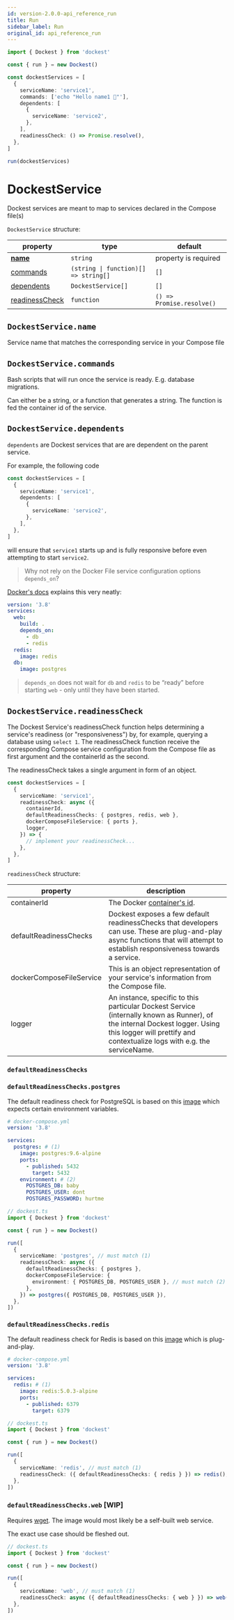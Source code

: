```yaml
---
id: version-2.0.0-api_reference_run
title: Run
sidebar_label: Run
original_id: api_reference_run
---
```


```ts
import { Dockest } from 'dockest'

const { run } = new Dockest()

const dockestServices = [
  {
    serviceName: 'service1',
    commands: ['echo "Hello name1 🌊"'],
    dependents: [
      {
        serviceName: 'service2',
      },
    ],
    readinessCheck: () => Promise.resolve(),
  },
]

run(dockestServices)
```

# DockestService

Dockest services are meant to map to services declared in the Compose file(s)

`DockestService` structure:

| property                                        | type                                               | default                   |
| ----------------------------------------------- | -------------------------------------------------- | ------------------------- |
| **[name](#dockestservicename)**                 | `string`                                           | property is required      |
| [commands](#dockestservicecommands)             | <code>(string &#124; function)[] => string[]<code> | `[]`                      |
| [dependents](#dockestservicedependents)         | `DockestService[]`                                 | `[]`                      |
| [readinessCheck](#dockestservicereadinesscheck) | `function`                                         | `() => Promise.resolve()` |

## `DockestService.name`

Service name that matches the corresponding service in your Compose file

## `DockestService.commands`

Bash scripts that will run once the service is ready. E.g. database migrations.

Can either be a string, or a function that generates a string. The function is fed the container id of the service.

## `DockestService.dependents`

`dependents` are Dockest services that are are dependent on the parent service.

For example, the following code

```ts
const dockestServices = [
  {
    serviceName: 'service1',
    dependents: [
      {
        serviceName: 'service2',
      },
    ],
  },
]
```

will ensure that `service1` starts up and is fully responsive before even attempting to start `service2`.

> Why not rely on the Docker File service configuration options `depends_on`?

[Docker's docs](https://docs.docker.com/compose/compose-file/#depends_on) explains this very neatly:

```yaml
version: '3.8'
services:
  web:
    build: .
    depends_on:
      - db
      - redis
  redis:
    image: redis
  db:
    image: postgres
```

> `depends_on` does not wait for `db` and `redis` to be “ready” before starting `web` - only until they have been started.

## `DockestService.readinessCheck`

The Dockest Service's readinessCheck function helps determining a service's readiness (or "responsiveness") by,
for example, querying a database using `select 1`. The readinessCheck function receive the corresponding Compose service
configuration from the Compose file as first argument and the containerId as the second.

The readinessCheck takes a single argument in form of an object.

```ts
const dockestServices = [
  {
    serviceName: 'service1',
    readinessCheck: async ({
      containerId,
      defaultReadinessChecks: { postgres, redis, web },
      dockerComposeFileService: { ports },
      logger,
    }) => {
      // implement your readinessCheck...
    },
  },
]
```

`readinessCheck` structure:

| property                 | description                                                                                                                                                                                              |
| ------------------------ | -------------------------------------------------------------------------------------------------------------------------------------------------------------------------------------------------------- |
| containerId              | The Docker [container's id](https://docs.docker.com/engine/reference/run/#container-identification).                                                                                                     |
| defaultReadinessChecks   | Dockest exposes a few default readinessChecks that developers can use. These are plug-and-play async functions that will attempt to establish responsiveness towards a service.                          |
| dockerComposeFileService | This is an object representation of your service's information from the Compose file.                                                                                                                    |
| logger                   | An instance, specific to this particular Dockest Service (internally known as Runner), of the internal Dockest logger. Using this logger will prettify and contextualize logs with e.g. the serviceName. |

### `defaultReadinessChecks`

### `defaultReadinessChecks.postgres`

The default readiness check for PostgreSQL is based on this [image](https://hub.docker.com/_/postgres) which expects certain environment variables.

```yaml
# docker-compose.yml
version: '3.8'

services:
  postgres: # (1)
    image: postgres:9.6-alpine
    ports:
      - published: 5432
        target: 5432
    environment: # (2)
      POSTGRES_DB: baby
      POSTGRES_USER: dont
      POSTGRES_PASSWORD: hurtme
```

```ts
// dockest.ts
import { Dockest } from 'dockest'

const { run } = new Dockest()

run([
  {
    serviceName: 'postgres', // must match (1)
    readinessCheck: async ({
      defaultReadinessChecks: { postgres },
      dockerComposeFileService: {
        environment: { POSTGRES_DB, POSTGRES_USER }, // must match (2)
      },
    }) => postgres({ POSTGRES_DB, POSTGRES_USER }),
  },
])
```

### `defaultReadinessChecks.redis`

The default readiness check for Redis is based on this [image](https://hub.docker.com/_/postgres) which is plug-and-play.

```yaml
# docker-compose.yml
version: '3.8'

services:
  redis: # (1)
    image: redis:5.0.3-alpine
    ports:
      - published: 6379
        target: 6379
```

```ts
// dockest.ts
import { Dockest } from 'dockest'

const { run } = new Dockest()

run([
  {
    serviceName: 'redis', // must match (1)
    readinessCheck: ({ defaultReadinessChecks: { redis } }) => redis(),
  },
])
```

### `defaultReadinessChecks.web` [WIP]

Requires [wget](https://www.gnu.org/software/wget/). The image would most likely be a self-built web service.

The exact use case should be fleshed out.

```ts
// dockest.ts
import { Dockest } from 'dockest'

const { run } = new Dockest()

run([
  {
    serviceName: 'web', // must match (1)
    readinessCheck: async ({ defaultReadinessChecks: { web } }) => web(),
  },
])
```
